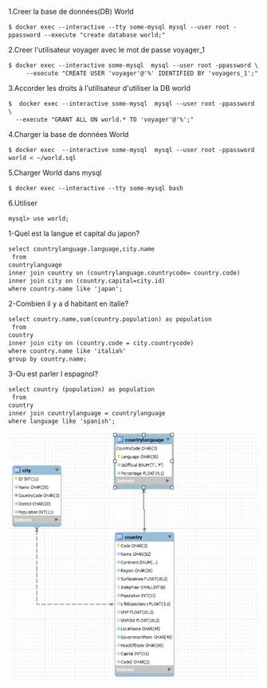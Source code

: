 
1.Creer la base de données(DB) World
```
$ docker exec --interactive --tty some-mysql mysql --user root -ppassword --execute "create database world;"
```
2.Creer l'utilisateur voyager avec le mot de passe voyager_1
```
$ docker exec --interactive some-mysql  mysql --user root -ppassword \
     --execute "CREATE USER 'voyager'@'%' IDENTIFIED BY 'voyagers_1';"
 ```
3.Accorder les droits à l'utilisateur d'utiliser la DB world
```
$  docker exec --interactive some-mysql  mysql --user root -ppassword \
  --execute "GRANT ALL ON world.* TO 'voyager'@'%';" 
```

4.Charger la base de données World
```
$ docker exec  --interactive some-mysql  mysql --user root -ppassword world < ~/world.sql
```

5.Charger World dans mysql
```
$ docker exec --interactive --tty some-mysql bash
```

6.Utiliser 
```
mysql> use world;
```

1-Quel est la langue et capital du japon?
```
select countrylanguage.language,city.name
 from 
countrylanguage
inner join country on (countrylanguage.countrycode= country.code) 
inner join city on (country.capital=city.id)
where country.name like 'japan';
```
2-Combien il y a d habitant en italie?
```
select country.name,sum(country.population) as population
 from 
country 
inner join city on (country.code = city.countrycode)
where country.name like 'italia%'
group by country.name;
```

3-Ou est parler l espagnol?
```
select country (population) as population
 from 
country 
inner join countrylanguage = countrylanguage
where language like 'spanish';
```






![alt tag](Captureworld.PNG)
